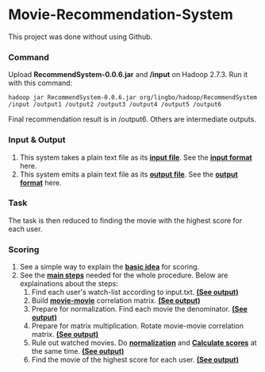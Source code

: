 # Movie-Recommendation-System

This project was done without using Github.
### Command
Upload **RecommendSystem-0.0.6.jar** and **/input** on Hadoop 2.7.3. Run it with this command:

    hadoop jar RecommendSystem-0.0.6.jar org/lingbo/hadoop/RecommendSystem /input /output1 /output2 /output3 /output4 /output5 /output6

Final recommendation result is in /output6. Others are intermediate outputs.
### Input & Output
1. This system takes a plain text file as its [**input file**](../master/input/input.txt). See the [**input format**](../master/docs/Input.pdf) here.
2. This system emits a plain text file as its [**output file**](../master/output/output6/part-r-00000). See the [**output format**](../master/docs/Output.pdf) here.
### Task
The task is then reduced to finding the movie with the highest score for each user.
### Scoring
1. See a simple way to explain the [**basic idea**](../master/docs/Basic%20Idea.pdf) for scoring.
2. See the [**main steps**](../master/docs/Main%20Steps.pdf) needed for the whole procedure. Below are explainations about the steps:
    1)  Find each user's watch-list according to input.txt. [**(See output)**](../master/output/output1/part-r-00000)
    2)  Build [**movie-movie**](../master/docs/Movie%20Movie%20Correlation%20Matrix.pdf) correlation matrix. [**(See output)**](../master/output/output2/part-r-00000)
    3)  Prepare for normalization. Find each movie the denominator. [**(See output)**](../master/output/output3/part-r-00000)
    4)  Prepare for matrix multiplication. Rotate movie-movie correlation matrix. [**(See output)**](../master/output/output4/part-r-00000)
    5)  Rule out watched movies. Do [**normalization**](../master/docs/Normalization.pdf) and [**Calculate scores**](../master/docs/Scoring%20Schema.pdf) at the same time. [**(See output)**](../master/output/output5/part-r-00000)
    6)  Find the movie of the highest score for each user. [**(See output)**](../master/output/output6/part-r-00000)
